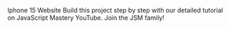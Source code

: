Iphone 15 Website
Build this project step by step with our detailed tutorial on JavaScript Mastery YouTube. Join the JSM family!
